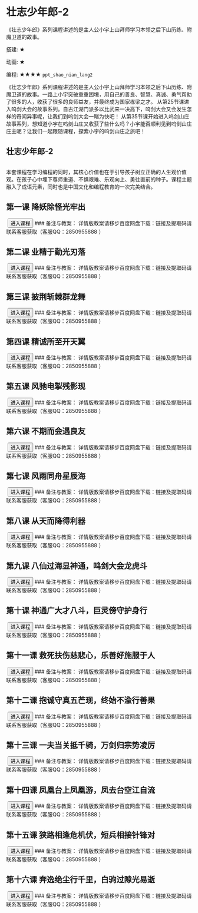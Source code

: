 # 壮志少年郎-2
<desc>《壮志少年郎》系列课程讲述的是主人公小宇上山拜师学习本领之后下山历练、附魔卫道的故事。<br/>

搭建: ★<br/>

动画: ★<br/>

编程: ★★★★
</desc>
<code>ppt_shao_nian_lang2</code>

《壮志少年郎》系列课程讲述的是主人公小宇上山拜师学习本领之后下山历练、附魔卫道的故事。一路上小宇突破重重困境，用自己的善良、智慧、真诚、勇气帮助了很多的人，收获了很多的良师益友，并最终成为国家栋梁之才。
  从第25节课进入呜剑大会的故事系列。自古江湖门派多以比武来一决高下，呜剑大会又会发生怎样的奇闻异事呢，让我们到呜剑大会一睹为快吧！
  从第35节课开始进入呜剑山庄故事系列，想知道小宇在呜剑山庄又收获了些什么吗？小宇能否顺利见到呜剑山庄庄主呢？让我们一起跟随课程，探索小宇的呜剑山庄之旅吧！

## 壮志少年郎-2
<img class="ppt_cover" src=""/>
<notes display="teacher">
  

  本套课程在学习编程的同时，其核心价值也在于引导孩子树立正确的人生观价值观。在孩子心中埋下尊师重道、不惧艰难、乐观向上、勇往直前的种子。课程主题融入了成语元素，同时也是中国文化和编程教育的一次完美结合。
  
  
</notes>



## 第一课 降妖除怪光牢出
<img class="bg_img" src=""/>
<input type="button" to_world_id="1004602" value='进入课程' onclick="ToWorld" class="yellon_button"/>

<notes display="teacher">
### 备注与教案：
详情版教案请移步百度网盘下载：链接及提取码请联系客服获取（客服QQ：2850955888 ）

</notes>


## 第二课 业精于勤光刃落
<img class="bg_img" src=""/>
<input type="button" to_world_id="1004603" value='进入课程' onclick="ToWorld" class="yellon_button"/>

<notes display="teacher">
### 备注与教案：
详情版教案请移步百度网盘下载：链接及提取码请联系客服获取（客服QQ：2850955888 ）

</notes>


## 第三课 披荆斩棘群龙舞
<img class="bg_img" src=""/>
<input type="button" to_world_id="1004604" value='进入课程' onclick="ToWorld" class="yellon_button"/>

<notes display="teacher">
### 备注与教案：
详情版教案请移步百度网盘下载：链接及提取码请联系客服获取（客服QQ：2850955888 ）

</notes>



## 第四课 精诚所至开天翼
<img class="bg_img" src=""/>
<input type="button" to_world_id="1004605" value='进入课程' onclick="ToWorld" class="yellon_button"/>

<notes display="teacher">
### 备注与教案：
详情版教案请移步百度网盘下载：链接及提取码请联系客服获取（客服QQ：2850955888 ）

</notes>




## 第五课 风驰电掣残影现
<img class="bg_img" src=""/>
<input type="button" to_world_id="1004606" value='进入课程' onclick="ToWorld" class="yellon_button"/>

<notes display="teacher">
### 备注与教案：
详情版教案请移步百度网盘下载：链接及提取码请联系客服获取（客服QQ：2850955888 ）

</notes>




## 第六课 不期而会遇良友
<img class="bg_img" src=""/>
<input type="button" to_world_id="1004607" value='进入课程' onclick="ToWorld" class="yellon_button"/>

<notes display="teacher">
### 备注与教案：
详情版教案请移步百度网盘下载：链接及提取码请联系客服获取（客服QQ：2850955888 ）

</notes>




## 第七课 风雨同舟星辰海
<img class="bg_img" src=""/>
<input type="button" to_world_id="1004608" value='进入课程' onclick="ToWorld" class="yellon_button"/>

<notes display="teacher">
### 备注与教案：
详情版教案请移步百度网盘下载：链接及提取码请联系客服获取（客服QQ：2850955888 ）

</notes>




## 第八课 从天而降得利器
<img class="bg_img" src=""/>
<input type="button" to_world_id="1004610" value='进入课程' onclick="ToWorld" class="yellon_button"/>

<notes display="teacher">
### 备注与教案：
详情版教案请移步百度网盘下载：链接及提取码请联系客服获取（客服QQ：2850955888 ）

</notes>




## 第九课 八仙过海显神通，鸣剑大会龙虎斗
<img class="bg_img" src=""/>
<input type="button" to_world_id="1004612" value='进入课程' onclick="ToWorld" class="yellon_button"/>

<notes display="teacher">
### 备注与教案：
详情版教案请移步百度网盘下载：链接及提取码请联系客服获取（客服QQ：2850955888 ）

</notes>




## 第十课 神通广大才八斗，巨灵傍守护身行
<img class="bg_img" src=""/>
<input type="button" to_world_id="1004613" value='进入课程' onclick="ToWorld" class="yellon_button"/>

<notes display="teacher">
### 备注与教案：
详情版教案请移步百度网盘下载：链接及提取码请联系客服获取（客服QQ：2850955888 ）

</notes>



## 第十一课 救死扶伤慈悲心，乐善好施服于人	
<img class="bg_img" src=""/>
<input type="button" to_world_id="1004614" value='进入课程' onclick="ToWorld" class="yellon_button"/>

<notes display="teacher">
### 备注与教案：
详情版教案请移步百度网盘下载：链接及提取码请联系客服获取（客服QQ：2850955888 ）

</notes>




## 第十二课 抱诚守真五芒现，终始不渝行善果	

<img class="bg_img" src=""/>
<input type="button" to_world_id="1004616" value='进入课程' onclick="ToWorld" class="yellon_button"/>

<notes display="teacher">
### 备注与教案：
详情版教案请移步百度网盘下载：链接及提取码请联系客服获取（客服QQ：2850955888 ）

</notes>




## 第十三课 一夫当关抵千骑，万剑归宗势凌厉	
<img class="bg_img" src=""/>
<input type="button" to_world_id="1004617" value='进入课程' onclick="ToWorld" class="yellon_button"/>

<notes display="teacher">
### 备注与教案：
详情版教案请移步百度网盘下载：链接及提取码请联系客服获取（客服QQ：2850955888 ）

</notes>




## 第十四课 凤凰台上凤凰游，凤去台空江自流	
<img class="bg_img" src=""/>
<input type="button" to_world_id="1004618" value='进入课程' onclick="ToWorld" class="yellon_button"/>

<notes display="teacher">
### 备注与教案：
详情版教案请移步百度网盘下载：链接及提取码请联系客服获取（客服QQ：2850955888 ）

</notes>




## 第十五课 狭路相逢危机伏，短兵相接针锋对
<img class="bg_img" src=""/>
<input type="button" to_world_id="1004622" value='进入课程' onclick="ToWorld" class="yellon_button"/>

<notes display="teacher">
### 备注与教案：
详情版教案请移步百度网盘下载：链接及提取码请联系客服获取（客服QQ：2850955888 ）

</notes>




## 第十六课 奔逸绝尘行千里，白驹过隙光易逝
<img class="bg_img" src=""/>
<input type="button" to_world_id="1004627" value='进入课程' onclick="ToWorld" class="yellon_button"/>

<notes display="teacher">
### 备注与教案：
详情版教案请移步百度网盘下载：链接及提取码请联系客服获取（客服QQ：2850955888 ）

</notes>




